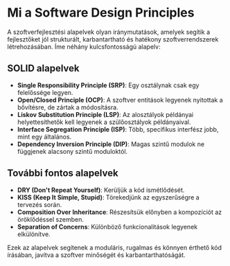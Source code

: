 # Mi a Software Design Principles

A szoftverfejlesztési alapelvek olyan iránymutatások, amelyek segítik a fejlesztőket jól strukturált, karbantartható és hatékony szoftverrendszerek létrehozásában. Íme néhány kulcsfontosságú alapelv:

## SOLID alapelvek

- **Single Responsibility Principle (SRP)**: Egy osztálynak csak egy felelőssége legyen.
- **Open/Closed Principle (OCP)**: A szoftver entitások legyenek nyitottak a bővítésre, de zártak a módosításra.
- **Liskov Substitution Principle (LSP)**: Az alosztályok példányai helyettesíthetők kell legyenek a szülőosztályok példányaival.
- **Interface Segregation Principle (ISP)**: Több, specifikus interfész jobb, mint egy általános.
- **Dependency Inversion Principle (DIP)**: Magas szintű modulok ne függjenek alacsony szintű moduloktól.

## További fontos alapelvek

- **DRY (Don't Repeat Yourself)**: Kerüljük a kód ismétlődését.
- **KISS (Keep It Simple, Stupid)**: Törekedjünk az egyszerűségre a tervezés során.
- **Composition Over Inheritance**: Részesítsük előnyben a kompozíciót az öröklődéssel szemben.
- **Separation of Concerns**: Különböző funkcionalitások legyenek elkülönítve.

Ezek az alapelvek segítenek a moduláris, rugalmas és könnyen érthető kód írásában, javítva a szoftver minőségét és karbantarthatóságát.